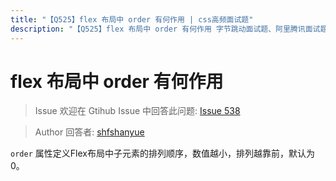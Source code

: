 ```yaml
---
title: "【Q525】flex 布局中 order 有何作用 | css高频面试题"
description: "【Q525】flex 布局中 order 有何作用 字节跳动面试题、阿里腾讯面试题、美团小米面试题。"
---
```


# flex 布局中 order 有何作用

> Issue
> 欢迎在 Gtihub Issue 中回答此问题: [Issue 538](https://github.com/shfshanyue/Daily-Question/issues/538)

> Author
> 回答者: [shfshanyue](https://github.com/shfshanyue)

`order` 属性定义Flex布局中子元素的排列顺序，数值越小，排列越靠前，默认为0。
